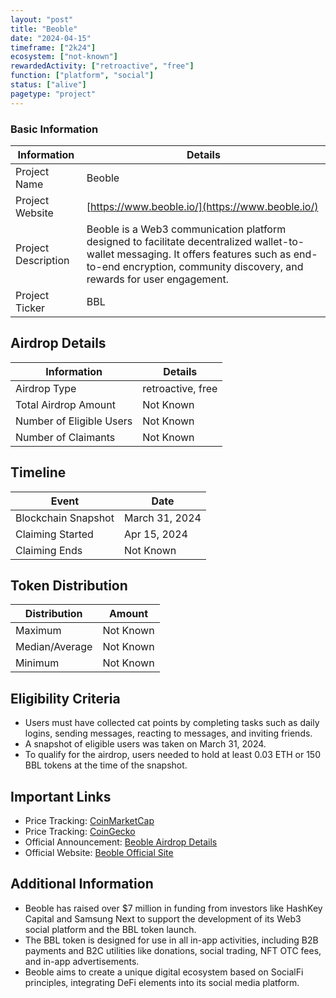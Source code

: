 ```yaml
---
layout: "post"
title: "Beoble"
date: "2024-04-15"
timeframe: ["2k24"]
ecosystem: ["not-known"]
rewardedActivity: ["retroactive", "free"]
function: ["platform", "social"]
status: ["alive"]
pagetype: "project"
---
```


### Basic Information

| Information         | Details                                                                                                                                                                                                          |
| ------------------- | ---------------------------------------------------------------------------------------------------------------------------------------------------------------------------------------------------------------- |
| Project Name        | Beoble                                                                                                                                                                                                           |
| Project Website     | [https://www.beoble.io/](https://www.beoble.io/)                                                                                                                                                                 |
| Project Description | Beoble is a Web3 communication platform designed to facilitate decentralized wallet-to-wallet messaging. It offers features such as end-to-end encryption, community discovery, and rewards for user engagement. |
| Project Ticker      | BBL                                                                                                                                                                                                              |

## Airdrop Details

| Information              | Details           |
| ------------------------ | ----------------- |
| Airdrop Type             | retroactive, free |
| Total Airdrop Amount     | Not Known         |
| Number of Eligible Users | Not Known         |
| Number of Claimants      | Not Known         |

## Timeline

| Event               | Date           |
| ------------------- | -------------- |
| Blockchain Snapshot | March 31, 2024 |
| Claiming Started    | Apr 15, 2024   |
| Claiming Ends       | Not Known      |

## Token Distribution

| Distribution   | Amount    |
| -------------- | --------- |
| Maximum        | Not Known |
| Median/Average | Not Known |
| Minimum        | Not Known |

## Eligibility Criteria

- Users must have collected cat points by completing tasks such as daily logins, sending messages, reacting to messages, and inviting friends.
- A snapshot of eligible users was taken on March 31, 2024.
- To qualify for the airdrop, users needed to hold at least 0.03 ETH or 150 BBL tokens at the time of the snapshot.

## Important Links

- Price Tracking: [CoinMarketCap](https://coinmarketcap.com/currencies/beoble)
- Price Tracking: [CoinGecko](https://www.coingecko.com/en/coins/beoble)
- Official Announcement: [Beoble Airdrop Details](https://x.com/beoble_official/status/1779859653364752884)
- Official Website: [Beoble Official Site](https://www.beoble.io/)

## Additional Information

- Beoble has raised over $7 million in funding from investors like HashKey Capital and Samsung Next to support the development of its Web3 social platform and the BBL token launch.
- The BBL token is designed for use in all in-app activities, including B2B payments and B2C utilities like donations, social trading, NFT OTC fees, and in-app advertisements.
- Beoble aims to create a unique digital ecosystem based on SocialFi principles, integrating DeFi elements into its social media platform.